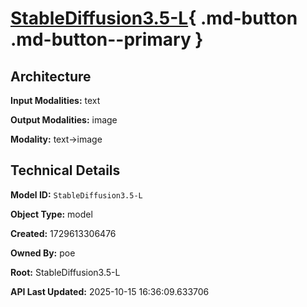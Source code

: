 # [StableDiffusion3.5-L](https://poe.com/StableDiffusion3.5-L){ .md-button .md-button--primary }

## Architecture

**Input Modalities:** text

**Output Modalities:** image

**Modality:** text->image


## Technical Details

**Model ID:** `StableDiffusion3.5-L`

**Object Type:** model

**Created:** 1729613306476

**Owned By:** poe

**Root:** StableDiffusion3.5-L

**API Last Updated:** 2025-10-15 16:36:09.633706
